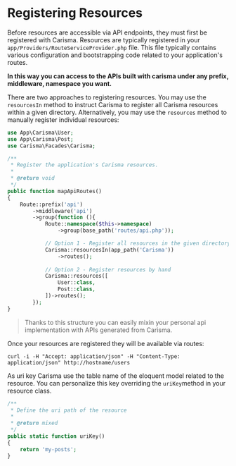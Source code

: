 # Registering Resources

Before resources are accessible via API endpoints, they must first be registered with Carisma. Resources are typically registered in your `app/Providers/RouteServiceProvider.php` file. This file typically contains various configuration and bootstrapping code related to your application's routes.

**In this way you can access to the APIs built with carisma under any prefix, middleware, namespace you want.**

There are two approaches to registering resources. You may use the `resourcesIn` method to instruct Carisma to register all Carisma resources within a given directory. Alternatively, you may use the `resources` method to manually register individual resources:

```php
use App\Carisma\User;
use App\Carisma\Post;
use Carisma\Facades\Carisma;

/**
 * Register the application's Carisma resources.
 *
 * @return void
 */
public function mapApiRoutes()
{
    Route::prefix('api')
        ->middleware('api')
        ->group(function (){
            Route::namespace($this->namespace)
                ->group(base_path('routes/api.php'));

            // Option 1 - Register all resources in the given directory
            Carisma::resourcesIn(app_path('Carisma'))
                ->routes();
            
            // Option 2 - Register resources by hand
            Carisma::resources([
                User::class,
                Post::class,
            ])->routes();
        });
}
```

> Thanks to this structure you can easily mixin your personal api implementation with APIs generated from Carisma.

Once your resources are registered they will be available via routes:

```shell
curl -i -H "Accept: application/json" -H "Content-Type: application/json" http://hostname/users
```

As uri key Carisma use the table name of the eloquent model related to the resource. You can personalize this key overriding the `uriKey`method in your resource class.

```php
/**
 * Define the uri path of the resource
 *
 * @return mixed
 */
public static function uriKey()
{
    return 'my-posts';
}
```
